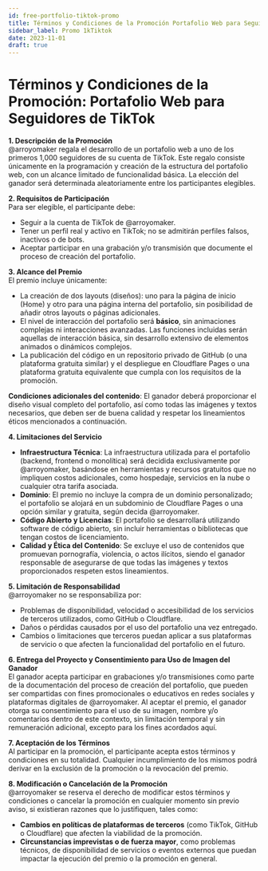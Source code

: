 ```yaml
---
id: free-portfolio-tiktok-promo
title: Términos y Condiciones de la Promoción Portafolio Web para Seguidores de TikTok
sidebar_label: Promo 1kTiktok
date: 2023-11-01
draft: true
---
```


# Términos y Condiciones de la Promoción: Portafolio Web para Seguidores de TikTok

**1. Descripción de la Promoción**  
@arroyomaker regala el desarrollo de un portafolio web a uno de los primeros 1,000 seguidores de su cuenta de TikTok. Este regalo consiste únicamente en la programación y creación de la estructura del portafolio web, con un alcance limitado de funcionalidad básica. La elección del ganador será determinada aleatoriamente entre los participantes elegibles.

**2. Requisitos de Participación**  
Para ser elegible, el participante debe:
   - Seguir a la cuenta de TikTok de @arroyomaker.
   - Tener un perfil real y activo en TikTok; no se admitirán perfiles falsos, inactivos o de bots.
   - Aceptar participar en una grabación y/o transmisión que documente el proceso de creación del portafolio.

**3. Alcance del Premio**  
El premio incluye únicamente:
   - La creación de dos layouts (diseños): uno para la página de inicio (Home) y otro para una página interna del portafolio, sin posibilidad de añadir otros layouts o páginas adicionales.
   - El nivel de interacción del portafolio será **básico**, sin animaciones complejas ni interacciones avanzadas. Las funciones incluidas serán aquellas de interacción básica, sin desarrollo extensivo de elementos animados o dinámicos complejos.
   - La publicación del código en un repositorio privado de GitHub (o una plataforma gratuita similar) y el despliegue en Cloudflare Pages o una plataforma gratuita equivalente que cumpla con los requisitos de la promoción.
   
   **Condiciones adicionales del contenido**: El ganador deberá proporcionar el diseño visual completo del portafolio, así como todas las imágenes y textos necesarios, que deben ser de buena calidad y respetar los lineamientos éticos mencionados a continuación.

**4. Limitaciones del Servicio**  
- **Infraestructura Técnica**: La infraestructura utilizada para el portafolio (backend, frontend o monolítica) será decidida exclusivamente por @arroyomaker, basándose en herramientas y recursos gratuitos que no impliquen costos adicionales, como hospedaje, servicios en la nube o cualquier otra tarifa asociada.
- **Dominio**: El premio no incluye la compra de un dominio personalizado; el portafolio se alojará en un subdominio de Cloudflare Pages o una opción similar y gratuita, según decida @arroyomaker.
- **Código Abierto y Licencias**: El portafolio se desarrollará utilizando software de código abierto, sin incluir herramientas o bibliotecas que tengan costos de licenciamiento.
- **Calidad y Ética del Contenido**: Se excluye el uso de contenidos que promuevan pornografía, violencia, o actos ilícitos, siendo el ganador responsable de asegurarse de que todas las imágenes y textos proporcionados respeten estos lineamientos.

**5. Limitación de Responsabilidad**  
@arroyomaker no se responsabiliza por:
   - Problemas de disponibilidad, velocidad o accesibilidad de los servicios de terceros utilizados, como GitHub o Cloudflare.
   - Daños o pérdidas causados por el uso del portafolio una vez entregado.
   - Cambios o limitaciones que terceros puedan aplicar a sus plataformas de servicio o que afecten la funcionalidad del portafolio en el futuro.

**6. Entrega del Proyecto y Consentimiento para Uso de Imagen del Ganador**  
El ganador acepta participar en grabaciones y/o transmisiones como parte de la documentación del proceso de creación del portafolio, que pueden ser compartidas con fines promocionales o educativos en redes sociales y plataformas digitales de @arroyomaker. Al aceptar el premio, el ganador otorga su consentimiento para el uso de su imagen, nombre y/o comentarios dentro de este contexto, sin limitación temporal y sin remuneración adicional, excepto para los fines acordados aquí.

**7. Aceptación de los Términos**  
Al participar en la promoción, el participante acepta estos términos y condiciones en su totalidad. Cualquier incumplimiento de los mismos podrá derivar en la exclusión de la promoción o la revocación del premio.

**8. Modificación o Cancelación de la Promoción**  
@arroyomaker se reserva el derecho de modificar estos términos y condiciones o cancelar la promoción en cualquier momento sin previo aviso, si existieran razones que lo justifiquen, tales como:

   - **Cambios en políticas de plataformas de terceros** (como TikTok, GitHub o Cloudflare) que afecten la viabilidad de la promoción.
   - **Circunstancias imprevistas o de fuerza mayor**, como problemas técnicos, de disponibilidad de servicios o eventos externos que puedan impactar la ejecución del premio o la promoción en general.

